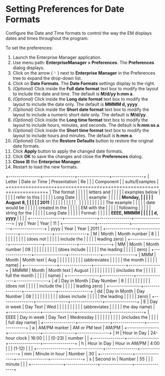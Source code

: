 # Setting Preferences for Date Formats

Configure the Date and Time formats to control the way the EM displays
dates and times throughout the program.

To set the preferences:

1. Launch the Enterprise Manager application.
2. Use menu path: **EnterpriseManager \> Preferences**. The
    **Preferences** dialog displays.
3. Click on the arrow (![Expand Arrow     ](../../../Resources/Images/EM/EMarrowtoexpand.png "Expand Arrow "))
    next to **Enterprise Manager** in the Preferences tree to expand the
    drop-down list.
4. Click on **Date Formats**. The **Date Formats** settings display to
    the right.
5. *(Optional)* Click inside the **Full date format**
    text box to modify the layout to include the date and time. The
    default is **M/d/yy h:mm a**.
6. *(Optional)* Click inside the **Long date format**
    text box to modify the layout to include the date only. The default
    is **MMMM d, yyyy**.
7. *(Optional)* Click inside the **Short date format**
    text box to modify the layout to include a numeric short date only.
    The default is **M/d/yy**.
8. *(Optional)* Click inside the **Long time format**
    text box to modify the layout to include hours, minutes, and
    seconds. The default is **h:mm:ss a**.
9. *(Optional)* Click inside the **Short time format**
    text box to modify the layout to include hours and minutes. The
    default is **h:mm a**.
10. *(Optional)* Click on the **Restore Defaults**
    button to restore the original date formats.
11. Click **Apply** button to apply the changed date formats.
12. Click **OK** to save the changes and close the **Preferences**
    dialog.
13. **Close ☒** the **Enterprise Manager**.
14. Restart to load the new formats.

+----------------+----------------+----------------+----------------+
| Letter         | Date or Time   | Presentation   | Re             |
|                | Component      |                | sults/Examples |
+================+================+================+================+
| The format     |                |                |                |
| letters and    |                |                |                |
| examples below |                |                |                |
| refer to this  |                |                |                |
| Long Date      |                |                |                |
| example:       |                |                |                |
| **Monday,      |                |                |                |
| August 8,      |                |                |                |
| 2011**         |                |                |                |
|                |                |                |                |
|                |                |                |                |
|                |                |                |                |
| The example    |                |                |                |
| date would be  |                |                |                |
| created in the |                |                |                |
| EM with the    |                |                |                |
| following      |                |                |                |
| string for the |                |                |                |
| Long Date      |                |                |                |
| Format:        |                |                |                |
| **EEEE, MMMM   |                |                |                |
| d, yyyy**      |                |                |                |
+----------------+----------------+----------------+----------------+
| yy             | Year           | Year           | 11             |
+----------------+----------------+----------------+----------------+
| yyyy           | Year           | Year           | 2011           |
+----------------+----------------+----------------+----------------+
| M              | Month          | Month number   | 8              |
|                |                |                |                |
|                |                |                | (does not      |
|                |                |                | include the    |
|                |                |                | leading zero)  |
+----------------+----------------+----------------+----------------+
| MM             | Month          | Month number   | 08             |
|                |                |                |                |
|                |                |                | (does include  |
|                |                |                | the leading    |
|                |                |                | zero)          |
+----------------+----------------+----------------+----------------+
| MMM            | Month          | Month text     | Aug            |
|                |                |                |                |
|                |                |                | (abbreviates   |
|                |                |                | the month      |
|                |                |                | name)          |
+----------------+----------------+----------------+----------------+
| MMMM           | Month          | Month text     | August         |
|                |                |                |                |
|                |                |                | (includes the  |
|                |                |                | full the month |
|                |                |                | name)          |
+----------------+----------------+----------------+----------------+
| d              | Day in Month   | Day Number     | 8              |
|                |                |                |                |
|                |                |                | (does not      |
|                |                |                | include the    |
|                |                |                | leading zero)  |
+----------------+----------------+----------------+----------------+
| dd             | Day in Month   | Day Number     | 08             |
|                |                |                |                |
|                |                |                | (does include  |
|                |                |                | the leading    |
|                |                |                | zero)          |
+----------------+----------------+----------------+----------------+
| E              | Day in week    | Day Text       | Wed            |
|                |                |                |                |
|                |                |                | (abbreviates   |
|                |                |                | the day name)  |
+----------------+----------------+----------------+----------------+
| EEEE           | Day in week    | Day Text       | Wednesday      |
|                |                |                |                |
|                |                |                | (includes the  |
|                |                |                | full day name) |
+----------------+----------------+----------------+----------------+
| a              | AM/PM marker   | AM or PM text  | AM/PM          |
+----------------+----------------+----------------+----------------+
| H              | Hour in Day    | 24-hour clock  | 16:00          |
|                | (0-23)         | number         |                |
+----------------+----------------+----------------+----------------+
| h              | Hour in Day    | Hour in AM/PM  | 4:00           |
|                | (1-12)         |                |                |
+----------------+----------------+----------------+----------------+
| mm             | Minute in hour | Number         | 30             |
+----------------+----------------+----------------+----------------+
| s              | Second in      | Number         | 55             |
|                | minute         |                |                |
+----------------+----------------+----------------+----------------+

